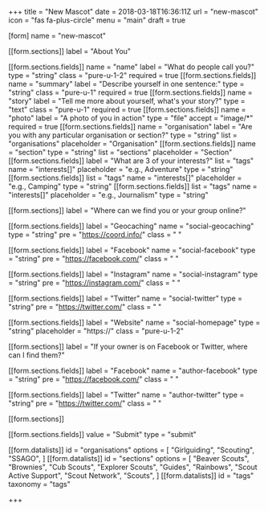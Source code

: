 +++
title = "New Mascot"
date = 2018-03-18T16:36:11Z
url = "new-mascot"
icon = "fas fa-plus-circle"
menu = "main"
draft = true

[form]
name = "new-mascot"

[[form.sections]]
label = "About You"

[[form.sections.fields]]
name = "name"
label = "What do people call you?"
type = "string"
class = "pure-u-1-2"
required = true
[[form.sections.fields]]
name = "summary"
label = "Describe yourself in one sentence:"
type = "string"
class = "pure-u-1"
required = true
[[form.sections.fields]]
name = "story"
label = "Tell me more about yourself, what's your story?"
type = "text"
class = "pure-u-1"
required = true
[[form.sections.fields]]
name = "photo"
label = "A photo of you in action"
type = "file"
accept = "image/*"
required = true
[[form.sections.fields]]
name = "organisation"
label = "Are you with any particular organisation or section?"
type = "string"
list = "organisations"
placeholder = "Organisation"
[[form.sections.fields]]
name = "section"
type = "string"
list = "sections"
placeholder = "Section"
[[form.sections.fields]]
label = "What are 3 of your interests?"
list = "tags"
name = "interests[]"
placeholder = "e.g., Adventure"
type = "string"
[[form.sections.fields]]
list = "tags"
name = "interests[]"
placeholder = "e.g., Camping"
type = "string"
[[form.sections.fields]]
list = "tags"
name = "interests[]"
placeholder = "e.g., Journalism"
type = "string"

[[form.sections]]
label = "Where can we find you or your group online?"

[[form.sections.fields]]
label = "Geocaching"
name = "social-geocaching"
type = "string"
pre = "https://coord.info/"
class = " "

[[form.sections.fields]]
label = "Facebook"
name = "social-facebook"
type = "string"
pre = "https://facebook.com/"
class = " "

[[form.sections.fields]]
label = "Instagram"
name = "social-instagram"
type = "string"
pre = "https://instagram.com/"
class = " "

[[form.sections.fields]]
label = "Twitter"
name = "social-twitter"
type = "string"
pre = "https://twitter.com/"
class = " "

[[form.sections.fields]]
label = "Website"
name = "social-homepage"
type = "string"
placeholder = "https://"
class = "pure-u-1-2"

[[form.sections]]
label = "If your owner is on Facebook or Twitter, where can I find them?"

[[form.sections.fields]]
label = "Facebook"
name = "author-facebook"
type = "string"
pre = "https://facebook.com/"
class = " "

[[form.sections.fields]]
label = "Twitter"
name = "author-twitter"
type = "string"
pre = "https://twitter.com/"
class = " "

[[form.sections]]

[[form.sections.fields]]
value = "Submit"
type = "submit"

[[form.datalists]]
id = "organisations"
options = [
    "Girlguiding",
    "Scouting",
    "SSAGO",
]
[[form.datalists]]
id = "sections"
options = [
    "Beaver Scouts",
    "Brownies",
    "Cub Scouts",
    "Explorer Scouts",
    "Guides",
    "Rainbows",
    "Scout Active Support",
    "Scout Network",
    "Scouts",
]
[[form.datalists]]
id = "tags"
taxonomy = "tags"

+++